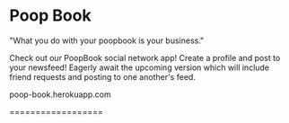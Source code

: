 Poop Book
==================

"What you do with your poopbook is your business."


Check out our PoopBook social network app!  Create a profile and post to your newsfeed!  Eagerly await the upcoming version
which will include friend requests and posting to one another's feed.

poop-book.herokuapp.com

==================


